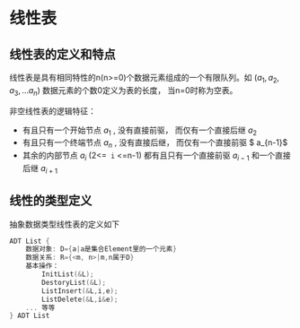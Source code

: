 # 线性表

## 线性表的定义和特点

线性表是具有相同特性的n(n>=0)个数据元素组成的一个有限队列。如 $(a_1, a_2, a_3, ... a_n)$  数据元素的个数0定义为表的长度， 当n=0时称为空表。

非空线性表的逻辑特征：

- 有且只有一个开始节点 $a_1$ , 没有直接前驱， 而仅有一个直接后继 $a_2$
- 有且只有一个终端节点 $a_n$ , 没有直接后继， 而仅有一个直接前驱 $ a_{n-1}$
- 其余的内部节点 $a_i$ (2<=` i` <=n-1) 都有且只有一个直接前驱  $a_{i-1}$  和一个直接后继  $a_{i+1}$

## 线性的类型定义

抽象数据类型线性表的定义如下

```c
ADT List {
    数据对象: D={a|a是集合Element里的一个元素}
    数据关系: R={<m, n>|m,n属于D}
    基本操作：
        InitList(&L);
        DestoryList(&L);
        ListInsert(&L,i,e);
        ListDelete(&L,i&e);
    ... 等等
} ADT List
```


